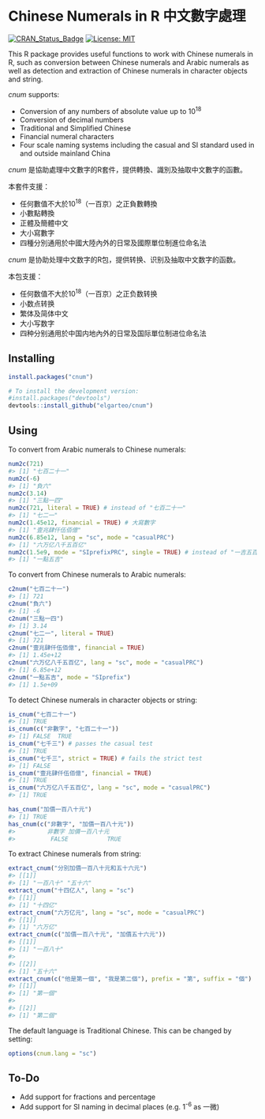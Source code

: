 
<!-- README.md is generated from README.Rmd. Please edit that file -->

# Chinese Numerals in **R** 中文數字處理

<!-- badges: start -->

[![CRAN\_Status\_Badge](https://www.r-pkg.org/badges/version/cnum)](https://cran.r-project.org/package=cnum)
[![License:
MIT](https://img.shields.io/badge/License-MIT-blue.svg)](https://opensource.org/licenses/MIT)
<!-- badges: end -->

This R package provides useful functions to work with Chinese numerals
in R, such as conversion between Chinese numerals and Arabic numerals as
well as detection and extraction of Chinese numerals in character
objects and string.

*cnum* supports:

-   Conversion of any numbers of absolute value up to 10<sup>18</sup>
-   Conversion of decimal numbers
-   Traditional and Simplified Chinese
-   Financial numeral characters
-   Four scale naming systems including the casual and SI standard used
    in and outside mainland China

*cnum* 是協助處理中文數字的R套件，提供轉換、識別及抽取中文數字的函數。

本套件支援：

-   任何數值不大於10<sup>18</sup>（一百京）之正負數轉換
-   小數點轉換
-   正體及簡體中文
-   大小寫數字
-   四種分別通用於中國大陸內外的日常及國際單位制進位命名法

*cnum* 是协助处理中文数字的R包，提供转换、识别及抽取中文数字的函数。

本包支援：

-   任何数值不大於10<sup>18</sup>（一百京）之正负数转换
-   小数点转换
-   繁体及简体中文
-   大小写数字
-   四种分别通用於中国内地內外的日常及国际單位制进位命名法

## Installing

``` r
install.packages("cnum")

# To install the development version:
#install.packages("devtools")
devtools::install_github("elgarteo/cnum")
```

## Using

To convert from Arabic numerals to Chinese numerals:

``` r
num2c(721)
#> [1] "七百二十一"
num2c(-6)
#> [1] "負六"
num2c(3.14)
#> [1] "三點一四"
num2c(721, literal = TRUE) # instead of "七百二十一"
#> [1] "七二一"
num2c(1.45e12, financial = TRUE) # 大寫數字
#> [1] "壹兆肆仟伍佰億"
num2c(6.85e12, lang = "sc", mode = "casualPRC")
#> [1] "六万亿八千五百亿"
num2c(1.5e9, mode = "SIprefixPRC", single = TRUE) # instead of "一吉五百兆"
#> [1] "一點五吉"
```

To convert from Chinese numerals to Arabic numerals:

``` r
c2num("七百二十一")
#> [1] 721
c2num("負六")
#> [1] -6
c2num("三點一四")
#> [1] 3.14
c2num("七二一", literal = TRUE)
#> [1] 721
c2num("壹兆肆仟伍佰億", financial = TRUE)
#> [1] 1.45e+12
c2num("六万亿八千五百亿", lang = "sc", mode = "casualPRC")
#> [1] 6.85e+12
c2num("一點五吉", mode = "SIprefix")
#> [1] 1.5e+09
```

To detect Chinese numerals in character objects or string:

``` r
is_cnum("七百二十一")
#> [1] TRUE
is_cnum(c("非數字", "七百二十一"))
#> [1] FALSE  TRUE
is_cnum("七千三") # passes the casual test
#> [1] TRUE
is_cnum("七千三", strict = TRUE) # fails the strict test
#> [1] FALSE
is_cnum("壹兆肆仟伍佰億", financial = TRUE)
#> [1] TRUE
is_cnum("六万亿八千五百亿", lang = "sc", mode = "casualPRC")
#> [1] TRUE

has_cnum("加價一百八十元")
#> [1] TRUE
has_cnum(c("非數字", "加價一百八十元"))
#>         非數字 加價一百八十元 
#>          FALSE           TRUE
```

To extract Chinese numerals from string:

``` r
extract_cnum("分別加價一百八十元和五十六元")
#> [[1]]
#> [1] "一百八十" "五十六"
extract_cnum("十四亿人", lang = "sc")
#> [[1]]
#> [1] "十四亿"
extract_cnum("六万亿元", lang = "sc", mode = "casualPRC")
#> [[1]]
#> [1] "六万亿"
extract_cnum(c("加價一百八十元", "加價五十六元"))
#> [[1]]
#> [1] "一百八十"
#> 
#> [[2]]
#> [1] "五十六"
extract_cnum(c("他是第一個", "我是第二個"), prefix = "第", suffix = "個")
#> [[1]]
#> [1] "第一個"
#> 
#> [[2]]
#> [1] "第二個"
```

The default language is Traditional Chinese. This can be changed by
setting:

``` r
options(cnum.lang = "sc")
```

## To-Do

-   Add support for fractions and percentage
-   Add support for SI naming in decimal places (e.g. 1<sup>-6</sup> as
    一微)
